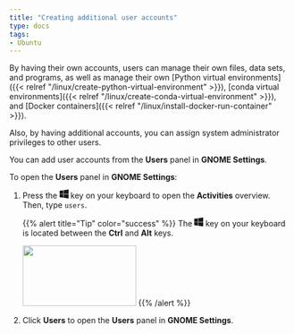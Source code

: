 ```yaml
---
title: "Creating additional user accounts"
type: docs
tags:
- Ubuntu
---
```


By having their own accounts, users can manage their own files, data sets,
and programs, as well as manage their own
[Python virtual environments]({{< relref "/linux/create-python-virtual-environment" >}}),
[conda virtual environments]({{< relref "/linux/create-conda-virtual-environment" >}}),
and [Docker containers]({{< relref "/linux/install-docker-run-container" >}}).

Also, by having additional accounts, you can assign system administrator
privileges to other users.

You can add user accounts from the **Users** panel in **GNOME Settings**.

To open the **Users** panel in **GNOME Settings**:

1. Press the
   <svg xmlns="http://www.w3.org/2000/svg" width="16" height="16" fill="currentColor" class="bi bi-windows" viewBox="0 0 16 16">
     <path d="M6.555 1.375 0 2.237v5.45h6.555V1.375zM0 13.795l6.555.933V8.313H0v5.482zm7.278-5.4.026 6.378L16 16V8.395H7.278zM16 0 7.33 1.244v6.414H16V0z"/>
   </svg> key on your keyboard to open the **Activities** overview. Then, type `users`.

   {{% alert title="Tip" color="success" %}}
   The
   <svg xmlns="http://www.w3.org/2000/svg" width="16" height="16" fill="currentColor" class="bi bi-windows" viewBox="0 0 16 16">
     <path d="M6.555 1.375 0 2.237v5.45h6.555V1.375zM0 13.795l6.555.933V8.313H0v5.482zm7.278-5.4.026 6.378L16 16V8.395H7.278zM16 0 7.33 1.244v6.414H16V0z"/>
   </svg> key on your keyboard is located between the **Ctrl** and **Alt** keys.

   <img src="super-key.svg" width="203" height="108" alt="">
   {{% /alert %}}

1. Click **Users** to open the **Users** panel in **GNOME Settings**.
